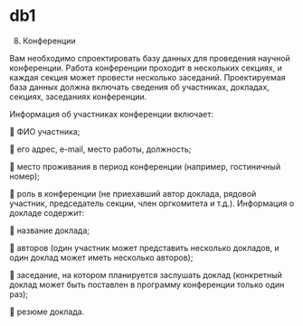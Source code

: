 # db1
8. Конференции

Вам необходимо спроектировать базу данных для проведения научной
конференции. Работа конференции проходит в нескольких секциях, и каждая
секция может провести несколько заседаний. Проектируемая база данных
должна включать сведения об участниках, докладах, секциях, заседаниях
конференции.

Информация об участниках конференции включает:

 ФИО участника;

 его адрес, e-mail, место работы, должность;

 место проживания в период конференции (например, гостиничный
номер);

 роль в конференции (не приехавший автор доклада, рядовой
участник, председатель секции, член оргкомитета и т.д.).
Информация о докладе содержит:

 название доклада;

 авторов (один участник может представить несколько докладов, и
один доклад может иметь несколько авторов);

 заседание, на котором планируется заслушать доклад (конкретный
доклад может быть поставлен в программу конференции только один
раз);

 резюме доклада.
